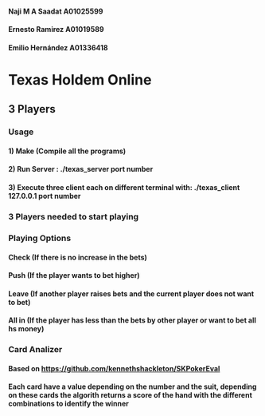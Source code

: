 #### Naji M A Saadat A01025599 
#### Ernesto Ramirez A01019589
#### Emilio Hernández  A01336418

# Texas Holdem Online 
##     3 Players

### Usage 
#### 1) Make (Compile all the programs)
#### 2) Run Server : ./texas_server port number 
#### 3) Execute three client each on different terminal with: ./texas_client 127.0.0.1 port number 
### 3 Players needed to start playing


### Playing Options 
#### Check  (If there is no increase in the bets)
#### Push   (If the player wants to bet higher)
#### Leave	 (If another player raises bets and the current player does not want to bet)
#### All in (If the player has less than the bets by other player or want to bet all hs money)

### Card Analizer 
#### Based on https://github.com/kennethshackleton/SKPokerEval

#### Each card have a value depending on the number and the suit, depending on these cards the algorith returns a score of the hand with the different combinations to identify the winner 




